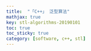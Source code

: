 ```yaml
---
title:  "「C++」 泛型算法"
mathjax: true
key: stl-algorithms-20190101
toc: true
toc_sticky: true
category: [software, c++, stl]
---
```

